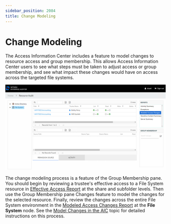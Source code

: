 ```yaml
---
sidebar_position: 2084
title: Change Modeling
---
```


# Change Modeling

The Access Information Center includes a feature to model changes to resource access and group membership. This allows Access Information Center users to see what steps must be taken to adjust access or group membership, and see what impact these changes would have on access across the targeted file systems.

![Modeled Access Changes report](../../../../../../../static/images/AccessInformationCenter_12.0/Content/Resources/Images/Access/InformationCenter/ResourceAudit/ChangeModeling/Overview.png "Modeled Access Changes report")

The change modeling process is a feature of the Group Membership pane. You should begin by reviewing a trustee's effective access to a File System resource in [Effective Access Report](../FileSystem/ShareSubfolder/EffectiveAccess "Effective Access Report") at the share and subfolder levels. Then use the Group Membership pane Changes feature to model the changes for the selected resource. Finally, review the changes across the entire File System environment in the [Modeled Access Changes Report](ModeledAccessChanges "Modeled Access Changes Report") at the **File System** node. See the [Model Changes in the AIC](Model "Model Changes in the AIC") topic for detailed instructions on this process.